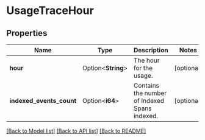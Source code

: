 # UsageTraceHour

## Properties

Name | Type | Description | Notes
------------ | ------------- | ------------- | -------------
**hour** | Option<**String**> | The hour for the usage. | [optional]
**indexed_events_count** | Option<**i64**> | Contains the number of Indexed Spans indexed. | [optional]

[[Back to Model list]](../README.md#documentation-for-models) [[Back to API list]](../README.md#documentation-for-api-endpoints) [[Back to README]](../README.md)


